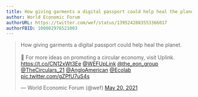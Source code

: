 ```yaml
---
title: How giving garments a digital passport could help heal the planet and help you sell more merchandise. 
author: World Economic Forum
authorURL: https://twitter.com/wef/status/1395242883553366017
authorFBID: 100002976521003
---
```


<blockquote class="twitter-tweet"><p lang="en" dir="ltr">How giving garments a digital passport could help heal the planet.<br><br>🧵 For more ideas on promoting a circular economy, visit Uplink. <a href="https://t.co/CN12xWt3Ee">https://t.co/CN12xWt3Ee</a> <a href="https://twitter.com/WEFUpLink?ref_src=twsrc%5Etfw">@WEFUpLink</a> <a href="https://twitter.com/the_eon_group?ref_src=twsrc%5Etfw">@the_eon_group</a> <a href="https://twitter.com/TheCirculars_21?ref_src=twsrc%5Etfw">@TheCirculars_21</a> <a href="https://twitter.com/AngloAmerican?ref_src=twsrc%5Etfw">@AngloAmerican</a> <a href="https://twitter.com/Ecolab?ref_src=twsrc%5Etfw">@Ecolab</a> <a href="https://t.co/gZPfU7uS4s">pic.twitter.com/gZPfU7uS4s</a></p>&mdash; World Economic Forum (@wef) <a href="https://twitter.com/wef/status/1395242883553366017?ref_src=twsrc%5Etfw">May 20, 2021</a></blockquote> <script async src="https://platform.twitter.com/widgets.js" charset="utf-8"></script>
